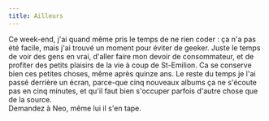 ```yaml
---
title: Ailleurs
---
```


Ce week-end, j'ai quand même pris le temps de ne rien coder : ça n'a pas été
facile, mais j'ai trouvé un moment pour éviter de geeker. Juste le temps de
voir des gens en vrai, d'aller faire mon devoir de consommateur, et de
profiter des petits plaisirs de la vie à coup de St-Emilion. Ca se conserve
bien ces petites choses, même après quinze ans. Le reste du temps je l'ai
passé derrière un écran, parce-que cinq nouveaux albums ça ne s'écoute pas en
cinq minutes, et qu'il faut bien s'occuper parfois d'autre chose que de la
source.  
Demandez à Neo, même lui il s'en tape.

